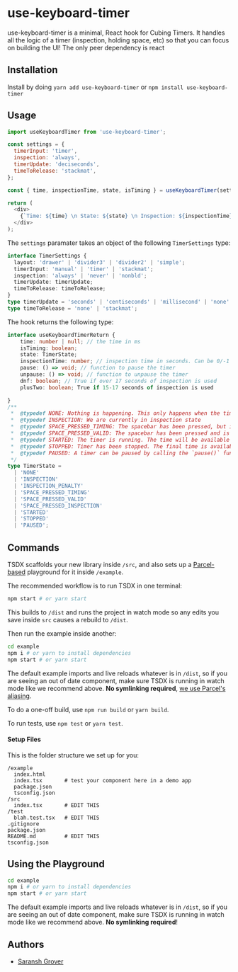 # use-keyboard-timer

use-keyboard-timer is a minimal, React hook for Cubing Timers. It handles all the logic of a timer (inspection, holding space, etc) so that you can focus on building the UI! The only peer dependency is react

## Installation

Install by doing `yarn add use-keyboard-timer` or `npm install use-keyboard-timer`

## Usage

```js
import useKeyboardTimer from 'use-keyboard-timer';

const settings = {
  timerInput: 'timer',
  inspection: 'always',
  timerUpdate: 'deciseconds',
  timeToRelease: 'stackmat',
};

const { time, inspectionTime, state, isTiming } = useKeyboardTimer(settings);

return (
  <div>
    {`Time: ${time} \n State: ${state} \n Inspection: ${inspectionTime} \n DNF: ${dnf} \n Plus 2: ${plusTwo}`}
  </div>
);
```

The `settings` paramater takes an object of the following `TimerSettings` type:

```ts
interface TimerSettings {
  layout: 'drawer' | 'divider3' | 'divider2' | 'simple';
  timerInput: 'manual' | 'timer' | 'stackmat';
  inspection: 'always' | 'never' | 'nonbld';
  timerUpdate: timerUpdate;
  timeToRelease: timeToRelease;
}
type timerUpdate = 'seconds' | 'centiseconds' | 'millisecond' | 'none' | number; // a number means ever X ms
type timeToRelease = 'none' | 'stackmat';
```

The hook returns the following type: 

```ts
interface useKeyboardTimerReturn {
    time: number | null; // the time in ms
    isTiming: boolean;
    state: TimerState;
    inspectionTime: number; // inspection time in seconds. Can be 0/-1 indicating +2
    pause: () => void; // function to pause the timer
    unpause: () => void; // function to unpause the timer
    dnf: boolean; // True if over 17 seconds of inspection is used
    plusTwo: boolean; True if 15-17 seconds of inspection is used

}
/**
 *  @typedef NONE: Nothing is happening. This only happens when the timer is reset and/or when the hook is called for the first time
 *  @typedef INSPECTION: We are currently in inspection state
 *  @typedef SPACE_PRESSED_TIMING: The spacebar has been pressed, but is not yet valid for beginning.
 *  @typedef SPACE_PRESSED_VALID: The spacebar has been pressed and is valid to begin the time
 *  @typedef STARTED: The timer is running. The time will be available in the `time` variable.
 *  @typedef STOPPED: Timer has been stopped. The final time is available in the `time` variable. Note that users can start a new solve immediately
 *  @typedef PAUSED: A timer can be paused by calling the `pause()` function. When paused, times cannot begin. This may be useful when you want to open a modal, and dont want the timer running in the background. You can unpause by calling the `unpause()` function, which reverts back to `NONE` state.
 */
type TimerState =
  | 'NONE'
  | 'INSPECTION'
  | 'INSPECTION_PENALTY'
  | 'SPACE_PRESSED_TIMING'
  | 'SPACE_PRESSED_VALID'
  | 'SPACE_PRESSED_INSPECTION'
  | 'STARTED'
  | 'STOPPED'
  | 'PAUSED';


```

## Commands

TSDX scaffolds your new library inside `/src`, and also sets up a [Parcel-based](https://parceljs.org) playground for it inside `/example`.

The recommended workflow is to run TSDX in one terminal:

```bash
npm start # or yarn start
```

This builds to `/dist` and runs the project in watch mode so any edits you save inside `src` causes a rebuild to `/dist`.

Then run the example inside another:

```bash
cd example
npm i # or yarn to install dependencies
npm start # or yarn start
```

The default example imports and live reloads whatever is in `/dist`, so if you are seeing an out of date component, make sure TSDX is running in watch mode like we recommend above. **No symlinking required**, [we use Parcel's aliasing](https://github.com/palmerhq/tsdx/pull/88/files).

To do a one-off build, use `npm run build` or `yarn build`.

To run tests, use `npm test` or `yarn test`.

#### Setup Files

This is the folder structure we set up for you:

```shell
/example
  index.html
  index.tsx       # test your component here in a demo app
  package.json
  tsconfig.json
/src
  index.tsx       # EDIT THIS
/test
  blah.test.tsx   # EDIT THIS
.gitignore
package.json
README.md         # EDIT THIS
tsconfig.json
```

## Using the Playground

```bash
cd example
npm i # or yarn to install dependencies
npm start # or yarn start
```

The default example imports and live reloads whatever is in `/dist`, so if you are seeing an out of date component, make sure TSDX is running in watch mode like we recommend above. **No symlinking required**!

## Authors

- [Saransh Grover](https://saranshgrover.com)
